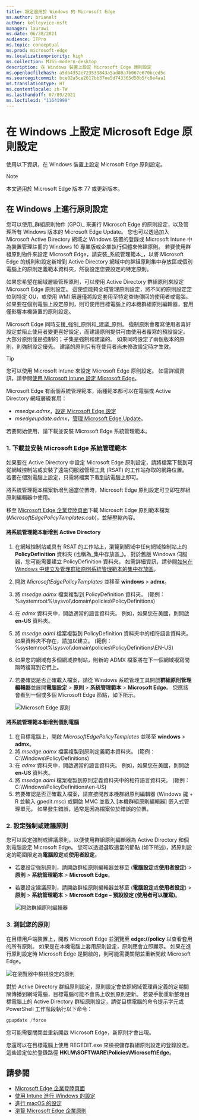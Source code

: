```yaml
---
title: 設定適用於 Windows 的 Microsoft Edge
ms.author: brianalt
author: kelleyvice-msft
manager: laurawi
ms.date: 06/28/2021
audience: ITPro
ms.topic: conceptual
ms.prod: microsoft-edge
ms.localizationpriority: high
ms.collection: M365-modern-desktop
description: 在 Windows 裝置上設定 Microsoft Edge 原則設定
ms.openlocfilehash: a5db4352e723539843a5ad80a7b067e670bced5c
ms.sourcegitcommit: bce02a5ce2617bb37ee5d743365d50b5fc8e4aa1
ms.translationtype: HT
ms.contentlocale: zh-TW
ms.lasthandoff: 07/09/2021
ms.locfileid: "11641999"
---
```

# <a name="configure-microsoft-edge-policy-settings-on-windows"></a>在 Windows 上設定 Microsoft Edge 原則設定

使用以下資訊，在 Windows 裝置上設定 Microsoft Edge 原則設定。

> [!NOTE]
> 本文適用於 Microsoft Edge 版本 77 或更新版本。

## <a name="configure-policy-settings-on-windows"></a>在 Windows 上進行原則設定

您可以使用_群組原則物件 (GPO)_ 來進行 Microsoft Edge 的原則設定，以及管理所有 Windows 版本的 Microsoft Edge Update。 您也可以透過加入 Microsoft Active Directory 網域之 Windows 裝置的登錄或 Microsoft Intune 中為裝置管理註冊的 Windows 10 專業版或企業執行個體來佈建原則。 若要使用群組原則物件來設定 Microsoft Edge，請安裝_系統管理範本_，以將 Microsoft Edge 的規則和設定新增到 Active Directory 網域中的群組原則集中存放區或個別電腦上的原則定義範本資料夾，然後設定您要設定的特定原則。

如果您希望在網域層級管理原則，可以使用 Active Directory 群組原則來設定 Microsoft Edge 原則設定。 這使您能夠全域管理原則設定，將不同的原則設定定位到特定 OU，或使用 WMI 篩選僅將設定套用至特定查詢傳回的使用者或電腦。 如果要在個別電腦上設定原則，則可使用目標電腦上的本機群組原則編輯器，套用僅影響本機裝置的原則設定。

Microsoft Edge 同時支援_強制_原則和_建議_原則。 強制原則會覆寫使用者喜好設定並阻止使用者變更喜好設定，而建議原則提供可由使用者覆寫的預設設定。 大部分原則僅是強制的；子集是強制和建議的。 如果同時設定了兩個版本的原則，則強制設定優先。 建議的原則只有在使用者尚未修改設定時才生效。

>[!TIP]
> 您可以使用 Microsoft Intune 來設定 Microsoft Edge 原則設定。 如需詳細資訊，請參閱[使用 Microsoft Intune 設定 Microsoft Edge](configure-edge-with-intune.md)。

Microsoft Edge 有兩個系統管理範本，兩種範本都可以在電腦或 Active Directory 網域層級套用：

- *msedge.admx*，[設定 Microsoft Edge 設定](microsoft-edge-policies.md)
- *msedgeupdate.admx*，[管理 Microsoft Edge Update](microsoft-edge-update-policies.md)。

若要開始使用，請下載並安裝 Microsoft Edge 系統管理範本。

### <a name="1-download-and-install-the-microsoft-edge-administrative-template"></a>1. 下載並安裝 Microsoft Edge 系統管理範本

如果要在 Active Directory 中設定 Microsoft Edge 原則設定，請將檔案下載到可從網域控制站或安裝了遠端伺服器管理工具 (RSAT) 的工作站存取的網路位置。 若要在個別電腦上設定，只需將檔案下載到該電腦上即可。

將系統管理範本檔案新增到適當位置時，Microsoft Edge 原則設定可立即在群組原則編輯器中使用。

移至 [Microsoft Edge 企業登陸頁面](https://aka.ms/EdgeEnterprise)下載 Microsoft Edge 原則範本檔案 (*MicrosoftEdgePolicyTemplates.cab*)，並解壓縮內容。

#### <a name="add-the-administrative-template-to-active-directory"></a>將系統管理範本新增到 Active Directory

1. 在網域控制站或具有 RSAT 的工作站上，瀏覽到網域中任何網域控制站上的 **PolicyDefinition** 資料夾 (也稱為_集中存放區_)。 對於舊版 Windows 伺服器，您可能需要建立 PolicyDefinition 資料夾。 如需詳細資訊，請參閱[如何在 Windows 中建立及管理群組原則系統管理範本的集中存放區](https://support.microsoft.com/help/3087759/how-to-create-and-manage-the-central-store-for-group-policy-administra)。
2. 開啟 *MicrosoftEdgePolicyTemplates* 並移至 **windows** > **admx**。
3. 將 *msedge.admx* 檔案複製到 PolicyDefinition 資料夾。 (範例：%systemroot%\sysvol\domain\policies\PolicyDefinitions)
4. 在 *admx* 資料夾中，開啟適當的語言資料夾。 例如，如果您在美國，則開啟 **en-US** 資料夾。
5. 將 *msedge.adml* 檔案複製到 PolicyDefinition 資料夾中的相符語言資料夾。 如果資料夾不存在，請加以建立。 (範例：%systemroot%\sysvol\domain\policies\PolicyDefinitions\EN-US)
6. 如果您的網域有多個網域控制站，則新的 ADMX 檔案將在下一個網域複寫間隔時複寫到它們上。
7. 若要確認是否正確載入檔案，請從 Windows 系統管理工具開啟**群組原則管理編輯器**並展開**電腦設定** > **原則** > **系統管理範本** > **Microsoft Edge**。 您應該會看到一個或多個 Microsoft Edge 節點，如下所示。

    ![Microsoft Edge 原則](./media/configure-microsoft-edge/edge-gpo-policies.png)

#### <a name="add-the-administrative-template-to-an-individual-computer"></a>將系統管理範本新增到個別電腦

1. 在目標電腦上，開啟 *MicrosoftEdgePolicyTemplates* 並移至 **windows** > **admx**。
2. 將 *msedge.admx* 檔案複製到原則定義範本資料夾。 (範例：C:\Windows\PolicyDefinitions)
3. 在 *admx* 資料夾中，開啟適當的語言資料夾。 例如，如果您在美國，則開啟 **en-US** 資料夾。
4. 將 *msedge.adml* 檔案複製到原則定義資料夾中的相符語言資料夾。 (範例：C:\Windows\PolicyDefinitions\en-US)
5. 若要確認是否正確載入檔案，請直接開啟本機群組原則編輯器 (Windows 鍵 + R 並輸入 gpedit.msc) 或開啟 MMC 並載入 [本機群組原則編輯器] 嵌入式管理單元。 如果發生錯誤，通常是因為檔案位於錯誤的位置。

### <a name="2-set-mandatory-or-recommended-policies"></a>2. 設定強制或建議原則

您可以設定強制或建議原則，以便使用群組原則編輯器為 Active Directory 和個別電腦設定 Microsoft Edge。 您可以透過選取適當的節點 (如下所述)，將原則設定的範圍限定為**電腦設定**或**使用者設定**。

- 若要設定強制原則，請開啟群組原則編輯器並移至 (**電腦設定**或**使用者設定**) > **原則** > **系統管理範本** > **Microsoft Edge**。
- 若要設定建議原則，請開啟群組原則編輯器並移至 (**電腦設定**或**使用者設定**) > **原則** > **系統管理範本** > **Microsoft Edge – 預設設定 (使用者可以覆寫)**。

  ![開啟群組原則編輯器](./media/configure-microsoft-edge/edge-ad-policy.png)

### <a name="3-test-your-policies"></a>3. 測試您的原則

在目標用戶端裝置上，開啟 Microsoft Edge 並瀏覽至 **edge://policy** 以查看套用的所有原則。 如果是在本機電腦上套用原則設定，原則應會立即顯示。 如果在進行原則設定時 Microsoft Edge 是開啟的，則可能需要關閉並重新開啟 Microsoft Edge。

![在瀏覽器中檢視設定的原則](./media/configure-microsoft-edge/edge-gpEdit.png)

對於 Active Directory 群組原則設定，原則設定會依照網域管理員定義的定期間隔傳播到網域電腦，目標電腦可能不會馬上收到原則更新。 若要手動重新整理目標電腦上的 Active Directory 群組原則設定，請從目標電腦的命令提示字元或 PowerShell 工作階段執行以下命令：

``` powershell
gpupdate /force
```

您可能需要關閉並重新開啟 Microsoft Edge，新原則才會出現。

您還可以在目標電腦上使用 REGEDIT.exe 來檢視儲存群組原則設定的登錄設定。 這些設定位於登錄路徑 **HKLM\SOFTWARE\Policies\Microsoft\Edge**。

## <a name="see-also"></a>請參閱

- [Microsoft Edge 企業登陸頁面](https://aka.ms/EdgeEnterprise)
- [使用 Intune 進行 Windows 的設定](configure-edge-with-intune.md)
- [進行 macOS 的設定](configure-microsoft-edge-on-mac.md)
- [瀏覽 Microsoft Edge 企業原則](microsoft-edge-policies.md)


